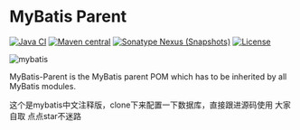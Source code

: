 MyBatis Parent
==============

[![Java CI](https://github.com/mybatis/parent/actions/workflows/ci.yaml/badge.svg)](https://github.com/mybatis/parent/actions/workflows/ci.yaml)
[![Maven central](https://maven-badges.herokuapp.com/maven-central/org.mybatis/mybatis-parent/badge.svg)](https://maven-badges.herokuapp.com/maven-central/org.mybatis/mybatis-parent)
[![Sonatype Nexus (Snapshots)](https://img.shields.io/nexus/s/https/oss.sonatype.org/org.mybatis/mybatis-parent.svg)](https://oss.sonatype.org/content/repositories/snapshots/org/mybatis/mybatis-parent/)
[![License](https://img.shields.io/:license-apache-brightgreen.svg)](https://www.apache.org/licenses/LICENSE-2.0.html)

![mybatis](http://www.mybatis.org/images/mybatis-logo.png)

MyBatis-Parent is the MyBatis parent POM which has to be inherited by all MyBatis modules.


这个是mybatis中文注释版，clone下来配置一下数据库，直接跟进源码使用
大家自取
点点star不迷路

